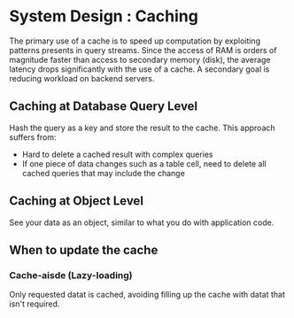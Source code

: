 # System Design : Caching

The primary use of a cache is to speed up computation by exploiting patterns presents
in query streams. Since the access of RAM is orders of magnitude faster than access to
secondary memory (disk), the average latency drops significantly with the use of a cache.
A secondary goal is reducing workload on backend servers.

## Caching at Database Query Level
Hash the query as a key and store the result to the cache. This approach suffers from:
* Hard to delete a cached result with complex queries
* If one piece of data changes such as a table cell, need to delete all cached queries that may include the change

## Caching at Object Level
See your data as an object, similar to what you do with application code. 

## When to update the cache

### Cache-aisde (Lazy-loading)
Only requested datat is cached, avoiding filling up the cache with datat that isn't required. 



